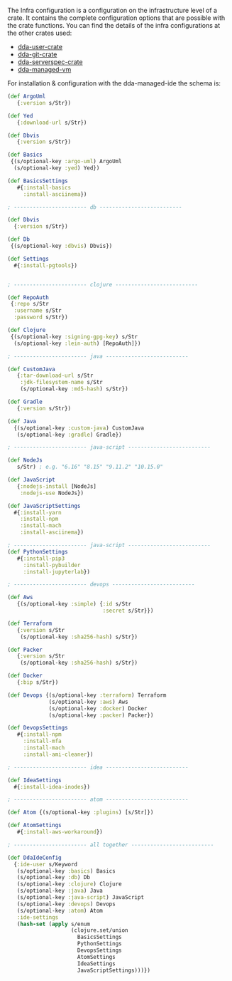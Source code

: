 The Infra configuration is a configuration on the infrastructure level of a crate. It contains the complete configuration options that are possible with the crate functions. You can find the details of the infra configurations at the other crates used:
* [dda-user-crate](https://github.com/DomainDrivenArchitecture/dda-user-crate)
* [dda-git-crate](https://github.com/DomainDrivenArchitecture/dda-git-crate)
* [dda-serverspec-crate](https://github.com/DomainDrivenArchitecture/dda-serverspec-crate)
* [dda-managed-vm](https://github.com/DomainDrivenArchitecture/dda-managed-vm)

For installation & configuration with the dda-managed-ide the schema is:
```clojure
(def ArgoUml
   {:version s/Str})

(def Yed
   {:download-url s/Str})

(def Dbvis
   {:version s/Str})

(def Basics
 {(s/optional-key :argo-uml) ArgoUml
  (s/optional-key :yed) Yed})

(def BasicsSettings
   #{:install-basics
     :install-asciinema})

; ----------------------- db --------------------------

(def Dbvis
  {:version s/Str})

(def Db
 {(s/optional-key :dbvis) Dbvis})

(def Settings
  #{:install-pgtools})


; ----------------------- clojure --------------------------

(def RepoAuth
 {:repo s/Str
  :username s/Str
  :password s/Str})

(def Clojure
 {(s/optional-key :signing-gpg-key) s/Str
  (s/optional-key :lein-auth) [RepoAuth]})

; ----------------------- java --------------------------

(def CustomJava
   {:tar-download-url s/Str
    :jdk-filesystem-name s/Str
    (s/optional-key :md5-hash) s/Str})

(def Gradle
   {:version s/Str})

(def Java
  {(s/optional-key :custom-java) CustomJava
   (s/optional-key :gradle) Gradle})

; ----------------------- java-script --------------------------

(def NodeJs
   s/Str) ; e.g. "6.16" "8.15" "9.11.2" "10.15.0"

(def JavaScript
   {:nodejs-install [NodeJs]
    :nodejs-use NodeJs})

(def JavaScriptSettings
  #{:install-yarn
    :install-npm
    :install-mach
    :install-asciinema})

; ----------------------- java-script --------------------------
(def PythonSettings
   #{:install-pip3
     :install-pybuilder
     :install-jupyterlab})

; ----------------------- devops --------------------------

(def Aws
   {(s/optional-key :simple) {:id s/Str
                              :secret s/Str}})

(def Terraform
   {:version s/Str
    (s/optional-key :sha256-hash) s/Str})

(def Packer
   {:version s/Str
    (s/optional-key :sha256-hash) s/Str})

(def Docker
   {:bip s/Str})

(def Devops {(s/optional-key :terraform) Terraform
             (s/optional-key :aws) Aws
             (s/optional-key :docker) Docker
             (s/optional-key :packer) Packer})

(def DevopsSettings
   #{:install-npm
     :install-mfa
     :install-mach
     :install-ami-cleaner})

; ----------------------- idea --------------------------

(def IdeaSettings
  #{:install-idea-inodes})

; ----------------------- atom --------------------------

(def Atom {(s/optional-key :plugins) [s/Str]})

(def AtomSettings
   #{:install-aws-workaround})

; ----------------------- all together --------------------------

(def DdaIdeConfig
  {:ide-user s/Keyword
   (s/optional-key :basics) Basics
   (s/optional-key :db) Db
   (s/optional-key :clojure) Clojure
   (s/optional-key :java) Java
   (s/optional-key :java-script) JavaScript
   (s/optional-key :devops) Devops
   (s/optional-key :atom) Atom
   :ide-settings
   (hash-set (apply s/enum
                    (clojure.set/union
                      BasicsSettings
                      PythonSettings
                      DevopsSettings
                      AtomSettings
                      IdeaSettings
                      JavaScriptSettings)))})
```
